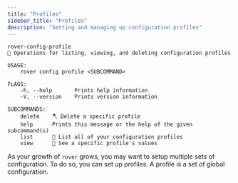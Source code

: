 ```yaml
---
title: "Profiles"
sidebar_title: "Profiles"
description: "Setting and managing up configuration profiles"
---
```



```
rover-config-profile
💁 Operations for listing, viewing, and deleting configuration profiles

USAGE:
    rover config profile <SUBCOMMAND>

FLAGS:
    -h, --help       Prints help information
    -V, --version    Prints version information

SUBCOMMANDS:
    delete    🪓 Delete a specific profile
    help      Prints this message or the help of the given subcommand(s)
    list      🎅 List all of your configuration profiles
    view      👀 See a specific profile's values
```

As your growth of `rover` grows, you may want to setup multiple sets of
configuration. To do so, you can set up profiles. A profile is a set of
global configuration.
